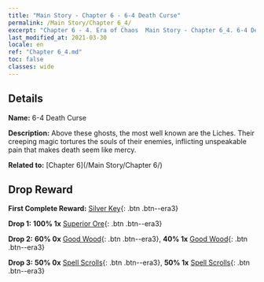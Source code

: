 ```yaml
---
title: "Main Story - Chapter 6 - 6-4 Death Curse"
permalink: /Main Story/Chapter 6_4/
excerpt: "Chapter 6 - 4. Era of Chaos  Main Story - Chapter 6_4. 6-4 Death Curse"
last_modified_at: 2021-03-30
locale: en
ref: "Chapter 6_4.md"
toc: false
classes: wide
---
```


## Details

 **Name:** 6-4 Death Curse

 **Description:** Above these ghosts, the most well known are the Liches. Their creeping magic tortures the souls of their enemies, inflicting unspeakable pain that makes death seem like mercy.

 **Related to:** [Chapter 6](/Main Story/Chapter 6/)

## Drop Reward

 **First Complete Reward:** [Silver Key](/Items/con_693/){: .btn .btn--era3}

 **Drop 1:** **100% 1x** [Superior Ore](/Items/mat_19/){: .btn .btn--era3}

 **Drop 2:** **60% 0x** [Good Wood](/Items/mat_13/){: .btn .btn--era3}, **40% 1x** [Good Wood](/Items/mat_13/){: .btn .btn--era3}

 **Drop 3:** **50% 0x** [Spell Scrolls](/Items/con_694/){: .btn .btn--era3}, **50% 1x** [Spell Scrolls](/Items/con_694/){: .btn .btn--era3}


